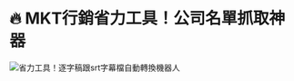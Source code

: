 # 🔥 MKT行銷省力工具！公司名單抓取神器

![省力工具！逐字稿跟srt字幕檔自動轉換機器人](https://github.com/qwedsazxc78/ai-automation-n8n/blob/main/n8n/3-auto-marketing-list-automation/cover.png?raw=true)
